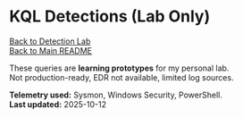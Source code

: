 # KQL Detections (Lab Only)

[Back to Detection Lab](../../README.md)                                                                                                          
[Back to Main README](../../../README.md)

These queries are **learning prototypes** for my personal lab.                                             
Not production-ready, EDR not available, limited log sources.

**Telemetry used:** Sysmon, Windows Security, PowerShell.                                                                           
**Last updated:** 2025-10-12
